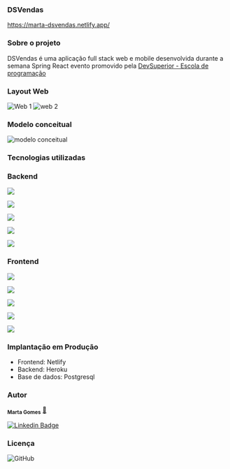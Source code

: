 ### **DSVendas**

https://marta-dsvendas.netlify.app/

### Sobre o projeto 

DSVendas é uma aplicação full stack web e mobile desenvolvida durante a semana Spring React evento promovido pela [DevSuperior - Escola de programação](https://devsuperior.com.br)

### Layout Web

![Web 1](https://github.com/martaago/assets/blob/main/2021-05-09%20(2).png) 
![web 2](https://github.com/martaago/assets/blob/main/2021-05-09%20(5).png)

### Modelo conceitual

![modelo conceitual](https://github.com/martaago/assets2/blob/main/conceitual.png)


### Tecnologias utilizadas

###  **Backend**


 ![](https://img.shields.io/badge/-JAVA-%23f89820)


![](https://img.shields.io/badge/-Spring%20Boot-%236bb536)


![](https://img.shields.io/badge/-JPA-%235382a1)


![](https://img.shields.io/badge/-Hibernate-%235a5539)


![](https://img.shields.io/badge/-Maven-%23fd8664)



###  **Frontend**


![](https://img.shields.io/badge/-HTML-%23ec6231)


![](https://img.shields.io/badge/-CSS-%23264de4)


![](https://img.shields.io/badge/-JavaScript-%23f0db4f)


![](https://img.shields.io/badge/-React-%2361dbfb)


![](https://img.shields.io/badge/-ApexChart-%23008ffb)

### Implantação em Produção

* Frontend: Netlify
* Backend: Heroku
* Base de dados: Postgresql


### Autor
<sub><b>Marta Gomes</b></sub></a> <a href="https://blog.rocketseat.com.br/author/marta//" title="Rocketseat">🚀</a>


[![Linkedin Badge](https://img.shields.io/badge/-Marta-blue?style=flat-square&logo=Linkedin&logoColor=white&link=https://www.linkedin.com/in/marta-regina-gomes-12a594187/)](https://www.linkedin.com/in/marta-regina-gomes-12a594187/) 


### Licença
![GitHub](https://img.shields.io/github/license/martaago/projeto-sds3)
